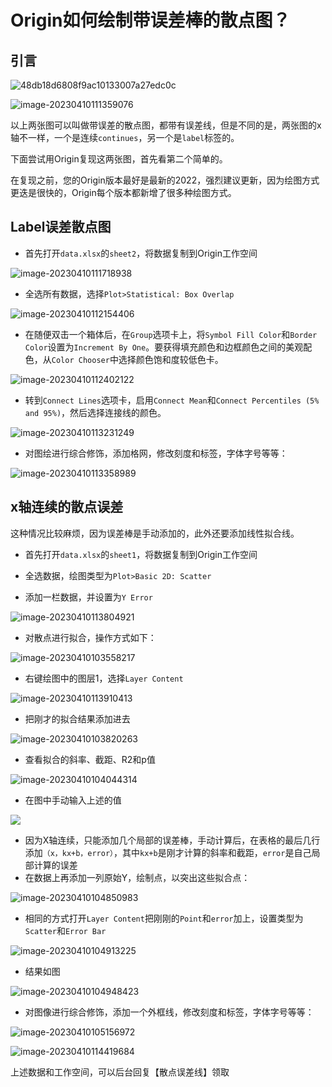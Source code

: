 # Origin如何绘制带误差棒的散点图？

## 引言

![48db18d6808f9ac10133007a27edc0c](https://imagecollection.oss-cn-beijing.aliyuncs.com/legion/48db18d6808f9ac10133007a27edc0c.png)

![image-20230410111359076](https://imagecollection.oss-cn-beijing.aliyuncs.com/legion/image-20230410111359076.png)

以上两张图可以叫做带误差的散点图，都带有误差线，但是不同的是，两张图的x轴不一样，一个是连续``continues``，另一个是``label``标签的。

下面尝试用Origin复现这两张图，首先看第二个简单的。

在复现之前，您的Origin版本最好是最新的2022，强烈建议更新，因为绘图方式更迭是很快的，Origin每个版本都新增了很多种绘图方式。

## Label误差散点图

* 首先打开``data.xlsx``的``sheet2``，将数据复制到Origin工作空间

![image-20230410111718938](https://imagecollection.oss-cn-beijing.aliyuncs.com/legion/image-20230410111718938.png)

* 全选所有数据，选择``Plot>Statistical: Box Overlap``

![image-20230410112154406](https://imagecollection.oss-cn-beijing.aliyuncs.com/legion/image-20230410112154406.png)

* 在随便双击一个箱体后，在``Group``选项卡上，将``Symbol Fill Color``和``Border Color``设置为``Increment By One``。要获得填充颜色和边框颜色之间的美观配色，从``Color Chooser``中选择颜色饱和度较低色卡。

![image-20230410112402122](https://imagecollection.oss-cn-beijing.aliyuncs.com/legion/image-20230410112402122.png)

* 转到``Connect Lines``选项卡，启用``Connect Mean``和``Connect Percentiles (5% and 95%)``，然后选择连接线的颜色。

![image-20230410113231249](https://imagecollection.oss-cn-beijing.aliyuncs.com/legion/image-20230410113231249.png)

* 对图绘进行综合修饰，添加格网，修改刻度和标签，字体字号等等：

![image-20230410113358989](https://imagecollection.oss-cn-beijing.aliyuncs.com/legion/image-20230410113358989.png)

## x轴连续的散点误差

这种情况比较麻烦，因为误差棒是手动添加的，此外还要添加线性拟合线。

* 首先打开``data.xlsx``的``sheet1``，将数据复制到Origin工作空间

* 全选数据，绘图类型为``Plot>Basic 2D: Scatter``
* 添加一栏数据，并设置为``Y Error``

![image-20230410113804921](https://imagecollection.oss-cn-beijing.aliyuncs.com/legion/image-20230410113804921.png)

* 对散点进行拟合，操作方式如下：

![image-20230410103558217](https://imagecollection.oss-cn-beijing.aliyuncs.com/legion/image-20230410103558217.png)

* 右键绘图中的图层1，选择``Layer Content``

![image-20230410113910413](https://imagecollection.oss-cn-beijing.aliyuncs.com/legion/image-20230410113910413.png)

* 把刚才的拟合结果添加进去

![image-20230410103820263](https://imagecollection.oss-cn-beijing.aliyuncs.com/legion/image-20230410103820263.png)

* 查看拟合的斜率、截距、R2和p值

![image-20230410104044314](https://imagecollection.oss-cn-beijing.aliyuncs.com/legion/image-20230410104044314.png)

* 在图中手动输入上述的值

![](https://imagecollection.oss-cn-beijing.aliyuncs.com/legion/image-20230410104604542.png)

* 因为X轴连续，只能添加几个局部的误差棒，手动计算后，在表格的最后几行添加``（x，kx+b，error）``，其中``kx+b``是刚才计算的斜率和截距，``error``是自己局部计算的误差
* 在数据上再添加一列原始Y，绘制点，以突出这些拟合点：

![image-20230410104850983](https://imagecollection.oss-cn-beijing.aliyuncs.com/legion/image-20230410104850983.png)

* 相同的方式打开``Layer Content``把刚刚的``Point``和``error``加上，设置类型为``Scatter``和``Error Bar``

![image-20230410104913225](https://imagecollection.oss-cn-beijing.aliyuncs.com/legion/image-20230410104913225.png)

* 结果如图

![image-20230410104948423](https://imagecollection.oss-cn-beijing.aliyuncs.com/legion/image-20230410104948423.png)

* 对图像进行综合修饰，添加一个外框线，修改刻度和标签，字体字号等等：

![image-20230410105156972](https://imagecollection.oss-cn-beijing.aliyuncs.com/legion/image-20230410105156972.png)

![image-20230410114419684](https://imagecollection.oss-cn-beijing.aliyuncs.com/legion/image-20230410114419684.png)

上述数据和工作空间，可以后台回复【散点误差线】领取